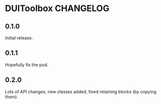 # DUIToolbox CHANGELOG

## 0.1.0

Initial release.

## 0.1.1

Hopefully fix the pod.

## 0.2.0

Lots of API changes, new classes added, fixed retaining blocks (by copying them). 